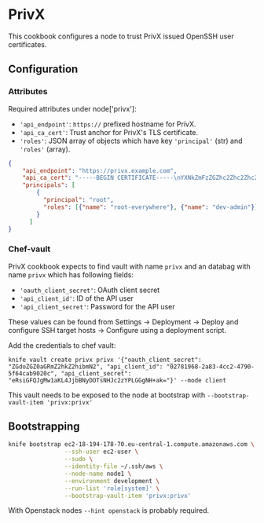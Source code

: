 # PrivX

This cookbook configures a node to trust PrivX issued OpenSSH user certificates.

## Configuration

### Attributes
Required attributes under node['privx']:

* `'api_endpoint'`: `https://` prefixed hostname for PrivX.
* `'api_ca_cert'`: Trust anchor for PrivX's TLS certificate.
* `'roles'`: JSON array of objects which have key `'principal'` (str) and `'roles'` (array).


```json
{
    "api_endpoint": "https://privx.example.com",
    "api_ca_cert": "-----BEGIN CERTIFICATE-----\nYXNkZmFzZGZhc2Zhc2Zhc2RmYXNkZmFzZGY=\n-----END CERTIFICATE-----",
    "principals": [
        {
          "principal": "root",
          "roles": [{"name": "root-everywhere"}, {"name": "dev-admin"}]
        }
      ]
}
```

### Chef-vault

PrivX cookbook expects to find vault with name `privx` and an databag with name
`privx` which has following fields:

* `'oauth_client_secret'`: OAuth client secret
* `'api_client_id'`: ID of the API user
* `'api_client_secret'`: Password for the API user

These values can be found from Settings -> Deployment -> Deploy and configure SSH target hosts -> Configure using a deployment script.

Add the credentials to chef vault:

`knife vault create privx privx '{"oauth_client_secret": "ZGdoZGZ0aGRmZ2hkZ2hibmN2", "api_client_id": "02781968-2a83-4cc2-4790-5f64cab9020c", "api_client_secret": "eRsiGFQJgMw1aKL4JjbBNyDOTsNHJc2zYPLGGgNH+ak="}' --mode client`

This vault needs to be exposed to the node at bootstrap with `--bootstrap-vault-item 'privx:privx'`

## Bootstrapping

```bash
knife bootstrap ec2-18-194-178-70.eu-central-1.compute.amazonaws.com \
                --ssh-user ec2-user \
                --sudo \
                --identity-file ~/.ssh/aws \
                --node-name node1 \
                --environment development \
                --run-list 'role[system]' \
                --bootstrap-vault-item 'privx:privx'
```

With Openstack nodes `--hint openstack` is probably required.
